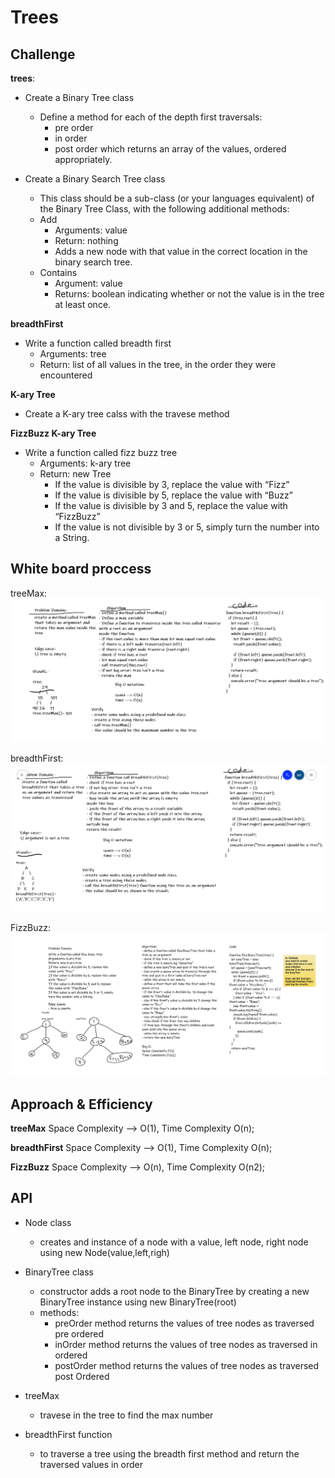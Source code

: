 # Trees

## Challenge

**trees**:

- Create a Binary Tree class

  - Define a method for each of the depth first traversals:
    - pre order
    - in order
    - post order which returns an array of the values, ordered appropriately.

- Create a Binary Search Tree class
  - This class should be a sub-class (or your languages equivalent) of the Binary Tree Class, with the following additional methods:
  - Add
    - Arguments: value
    - Return: nothing
    - Adds a new node with that value in the correct location in the binary search tree.
  - Contains
    - Argument: value
    - Returns: boolean indicating whether or not the value is in the tree at least once.

**breadthFirst**

- Write a function called breadth first
  - Arguments: tree
  - Return: list of all values in the tree, in the order they were encountered

**K-ary Tree**

- Create a K-ary tree calss with the travese method

**FizzBuzz K-ary Tree**

- Write a function called fizz buzz tree
  - Arguments: k-ary tree
  - Return: new Tree
    - If the value is divisible by 3, replace the value with “Fizz”
    - If the value is divisible by 5, replace the value with “Buzz”
    - If the value is divisible by 3 and 5, replace the value with “FizzBuzz”
    - If the value is not divisible by 3 or 5, simply turn the number into a String.

## White board proccess

treeMax:
![tree Max WhiteBoard](./assets/class16.png)

breadthFirst:
![BreadthFirst WhiteBoard](./assets/class17.png)

FizzBuzz:
![FizzBuzz K-ary Tree WhiteBoard](./assets/class18.png)

## Approach & Efficiency

**treeMax**
Space Complexity --> O(1), Time Complexity O(n);

**breadthFirst**
Space Complexity --> O(1), Time Complexity O(n);

**FizzBuzz**
Space Complexity --> O(n), Time Complexity O(n2);

## API

- Node class

  - creates and instance of a node with a value, left node, right node using new Node(value,left,righ)

- BinaryTree class

  - constructor adds a root node to the BinaryTree by creating a new BinaryTree instance using new BinaryTree(root)
  - methods:
    - preOrder method returns the values of tree nodes as traversed pre ordered
    - inOrder method returns the values of tree nodes as traversed in ordered
    - postOrder method returns the values of tree nodes as traversed post Ordered

- treeMax
  - travese in the tree to find the max number
- breadthFirst function
  - to traverse a tree using the breadth first method and return the traversed values in order

